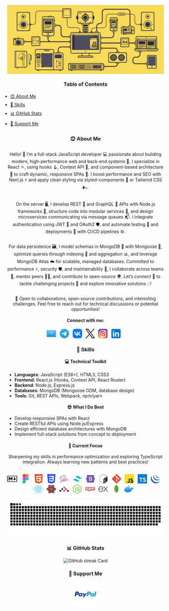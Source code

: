 <!DOCTYPE html>
<html lang="en">
<head>
  <meta charset="UTF-8">
  <meta name="viewport" content="width=device-width, initial-scale=1.0">
  <meta name="keywords" content="Sergey Rudenko, Sergey Rudenko GitHub, ArchDeadShadow, ArchDeadShadow GitHub, Fullstack Developer, Front-End Developer, Back-End Developer, JavaScript Developer, React Developer, JavaScript, TypeScript, React, React Hooks, Context API, React Router, Node.js, Express.js, MongoDB, Mongoose, HTML5, CSS3, SASS, Tailwind CSS, Bootstrap, REST API, Git, GitHub, Webpack, npm, yarn, Docker, Bash, jQuery, React Query, MERN Stack, Single Page Applications, SPA, API Development, Database Architecture, Performance Optimization, Scalable Applications, Component-based Development, E-commerce Development, Open Source, UX/UI, Continuous Learning, Technical Discussions, Software Engineering">
  <meta name="author" content="Sergey Rudenko (ArchDeadShadow)">
  <meta name="description" content="Sergey Rudenko (ArchDeadShadow) – Fullstack JavaScript Developer specializing in React, Node.js, and MongoDB. Experienced in building scalable Single Page Applications (SPAs), REST APIs, and modern front-end interfaces using React.js, TypeScript, Tailwind CSS, and Express.js. Passionate about clean code, performance optimization, and open-source development.">
  <!-- <title>Sergey Rudenko (ArchDeadShadow) - Fullstack Developer</title> -->
</head>
<body>
  <header style="margin: 30px auto; max-width: 100%; max-height: 100%;">
    <picture>
      <source srcset="./img/header_main_image/compressed/js_animation_header_img_compressed.gif" type="image/gif">
      <img src="./img/header_main_image/compressed/js_animation_header_img_compressed.gif" alt="GIF animation of the main JS image" style="max-width: 100%; max-height: 100%;">
    </picture>
    <div align="center">
      <h3 style="margin: 20px;">Table of Contents</h3>
      <div align="left">
        <ul style="padding: 0; margin: 0;">
          <li style="margin: 10px;"><a href="#about-me">😊 About Me</a></li>
          <li style="margin: 10px;"><a href="#skills">🦉 Skills</a></li>
          <li style="margin: 10px;"><a href="#github-stats">📊 GitHub Stats</a></li>
          <li style="margin: 10px;"><a href="#support-me">💸 Support Me</a></li>
        </ul>
      </div>
    </div>
  </header>
  <main style="margin: 30px auto; max-width: 100%; max-height: 100%;">
    <section id="about-me" align="center">
      <h3>😊 About Me</h3>
      <p style="margin: 30px auto;">Hello! 👋 I’m a full-stack JavaScript developer 💻 passionate about building modern, high-performance web and back-end systems 🚀. I specialize in React ⚛️, using hooks 🪝, Context API 🧠, and component-based architecture 🧱 to craft dynamic, responsive SPAs 📱. I boost performance and SEO with Next.js ⚡ and apply clean styling via styled-components 🎨 or Tailwind CSS 🌬️.</p>
      <p style="margin: 30px auto;">On the server 🖥️, I develop REST 🔗 and GraphQL 🧬 APIs with Node.js frameworks 🌲, structure code into modular services 🧩, and design microservices communicating via message queues 📬. I integrate authentication using JWT 🔐 and OAuth2 🛡️, and automate testing 🧪 and deployments 🚚 with CI/CD pipelines ⚙️.</p>
      <p style="margin: 30px auto;">For data persistence 🗃️, I model schemas in MongoDB 🍃 with Mongoose 🐍, optimize queries through indexing 📇 and aggregation 📊, and leverage MongoDB Atlas ☁️ for scalable, managed databases. Committed to performance ⚡, security 🛡️, and maintainability 🧼, I collaborate across teams 🤝, mentor peers 👨‍🏫, and contribute to open-source 🌍. Let’s connect 🤝 to tackle challenging projects 🧠 and explore innovative solutions 💡!</p>
      <p style="margin: 10px auto;">🚀 Open to collaborations, open-source contributions, and interesting challenges. Feel free to reach out for technical discussions or potential opportunities!</p>
      <h4>Connect with me:</h3>
      <div style="margin: 15px auto; display: flex; flex-wrap: wrap; justify-content: center;">
        <a href="mailto:archdeadshadow@icloud.com"><img src="./img/icons/email.svg" alt="Email" height="30"></a>&nbsp;&nbsp;&nbsp;
        <a href="https://t.me/ArchDeadShadow" target="_blank"><img src="./img/icons/telegram.svg" alt="Telegram" height="30"></a>&nbsp;&nbsp;&nbsp;
        <a href="https://vk.com/archdeadshadow" target="_blank"><img src="./img/icons/vk.svg" alt="VK" height="30"></a>&nbsp;&nbsp;&nbsp;
        <a href="https://x.com/ArchDeadShadow" target="_blank">
          <picture>
            <source media="(prefers-color-scheme: dark)" srcset="./img/icons/x-light.svg" type="image/svg+xml">
            <source media="(prefers-color-scheme: light)" srcset="./img/icons/x-dark.svg" type="image/svg+xml">
            <img src="./img/icons/x-dark.svg" alt="X" height="30">
          </picture>
        </a>&nbsp;&nbsp;&nbsp;
        <a href="https://www.instagram.com/archdeadshadow" target="_blank"><img src="./img/icons/instagram.svg" alt="Instagram" height="30"></a>&nbsp;&nbsp;&nbsp;
        <a href="https://www.linkedin.com/in/sergey-r-a52219230" target="_blank"><img src="./img/icons/linkedin.svg" alt="LinkedIn" height="30"></a>&nbsp;&nbsp;&nbsp;
      </div>
    </section>
    <section id="skills" align="center">
      <h3>🦉 Skills</h3>
      <h4>💻 Technical Toolkit</h4>
      <ul align="left">
        <li><strong>Languages</strong>: JavaScript (ES6+), HTML5, CSS3</li>
        <li><strong>Frontend</strong>: React.js (Hooks, Context API, React Router)</li>
        <li><strong>Backend</strong>: Node.js, Express.js</li>
        <li><strong>Databases</strong>: MongoDB (Mongoose ODM, database design)</li>
        <li><strong>Tools</strong>: Git, REST APIs, Webpack, npm/yarn</li>
      </ul>
      <h4>😎 What I Do Best</h4>
      <ul align="left">
        <li>Develop responsive SPAs with React</li>
        <li>Create RESTful APIs using Node.js/Express</li>
        <li>Design efficient database architectures with MongoDB</li>
        <li>Implement full-stack solutions from concept to deployment</li>
      </ul>
      <h4>📌 Current Focus</h4>
      <p>Sharpening my skills in performance optimization and exploring TypeScript integration. Always learning new patterns and best practices!</p>
      <br>
      <div align="center" style="display: flex; flex-wrap: wrap; justify-content: center;">
        <a href="https://www.markdownguide.org" target="_blank">
          <picture>
            <source media="(prefers-color-scheme: dark)" srcset="./img/icons/markdown-dark.svg">
            <source media="(prefers-color-scheme: light)" srcset="./img/icons/markdown-light.svg">
            <img src="./img/icons/markdown-light.svg" height="30" alt="Markdown"></picture></a>&nbsp;&nbsp;&nbsp;
        <a href="https://www.figma.com/" target="_blank"><img src="./img/icons/figma.svg" height="30" alt="Figma"></a>&nbsp;&nbsp;&nbsp;
        <a href="https://developer.mozilla.org/en-US/docs/Web/HTML" target="_blank"><img src="./img/icons/html5.svg" height="30" alt="HTML5"></a>&nbsp;&nbsp;&nbsp;
        <a href="https://developer.mozilla.org/en-US/docs/Web/CSS/Reference" target="_blank"><img src="./img/icons/css3.svg" height="30" alt="CSS3"></a>&nbsp;&nbsp;&nbsp;
        <a href="https://sass-lang.com" target="_blank"><img src="./img/icons/sass.svg" height="30" alt="SASS"></a>&nbsp;&nbsp;&nbsp;
        <a href="https://tailwindcss.com" target="_blank"><img src="./img/icons/tailwindcss.svg" height="30" alt="Tailwind CSS"></a>&nbsp;&nbsp;&nbsp;
        <a href="https://getbootstrap.com/" target="_blank"><img src="./img/icons/bootstrap5.svg" height="30" alt="Bootstrap"></a>&nbsp;&nbsp;&nbsp;
        <a href="https://www.gnu.org/software/bash" target="_blank"><img src="./img/icons/bash.svg" height="30" alt="Bash"></a>&nbsp;&nbsp;&nbsp;
        <a href="https://git-scm.com" target="_blank"><img src="./img/icons/git.svg" height="30" alt="Git"></a>&nbsp;&nbsp;&nbsp;
        <a href="https://developer.mozilla.org/en-US/docs/Learn_web_development/Core/Scripting/What_is_JavaScript" target="_blank"><img src="./img/icons/javascript.svg" height="30" alt="JavaScript"></a>&nbsp;&nbsp;&nbsp;
        <a href="https://www.typescriptlang.org" target="_blank"><img src="./img/icons/typescript.svg" height="30" alt="TypeScript"></a>&nbsp;&nbsp;&nbsp;
        <a href="https://jquery.com" target="_blank"><img src="./img/icons/jquery.svg" height="30" alt="jQuery"></a>&nbsp;&nbsp;&nbsp;
        <a href="https://react.dev" target="_blank"><img src="./img/icons/reactjs.svg" height="30" alt="React"></a>&nbsp;&nbsp;&nbsp;
        <a href="https://github.com/TanStack/query#readme" target="_blank"><img src="./img/icons/react-query.svg" height="30" alt="React Query"></a>&nbsp;&nbsp;&nbsp;
         <a href="https://reactrouter.com" target="_blank">
        <picture>
          <source media="(prefers-color-scheme: dark)" srcset="./img/icons/react-router-dark.svg" type="image/svg+xml">
          <source media="(prefers-color-scheme: light)" srcset="./img/icons/react-router-light.svg" type="image/svg+xml">
          <img src="./img/icons/react-router-light.svg" height="30" alt="React Router">
        </picture></a>&nbsp;&nbsp;&nbsp;
        <a href="https://nodejs.org" target="_blank"><img src="./img/icons/nodejs.svg" height="30" alt="Node.js"></a>&nbsp;&nbsp;&nbsp;
        <a href="https://www.npmjs.com/" target="_blank"><img src="./img/icons/npm.svg" height="30" alt="NPM"></a>&nbsp;&nbsp;&nbsp;
         <a href="https://expressjs.com" target="_blank">
        <picture>
          <source media="(prefers-color-scheme: dark)" srcset="./img/icons/expressjs-light.svg" type="image/svg+xml">
          <source media="(prefers-color-scheme: light)" srcset="./img/icons/expressjs-dark.svg" type="image/svg+xml">
          <img src="./img/icons/expressjs-dark.svg" height="30" alt="Express">
        </picture></a>&nbsp;&nbsp;&nbsp;
        <a href="https://www.mongodb.com" target="_blank"><img src="./img/icons/mongodb.svg" height="30" alt="MongoDB"></a>&nbsp;&nbsp;&nbsp;
        <a href="https://www.docker.com" target="_blank"><img src="./img/icons/docker.svg" height="30" alt="Docker"></a>&nbsp;&nbsp;&nbsp;
      </div>
      <br>
      <div align="center">
        <picture>
          <source media="(prefers-color-scheme: dark)" srcset="./img/snake_game_contribution_calendar/github-snake-dark.svg" type="image/svg+xml">
          <source media="(prefers-color-scheme: light)" srcset="./img/snake_game_contribution_calendar/github-snake.svg" type="image/svg+xml">
          <img src="./img/snake_game_contribution_calendar/github-snake-dark.svg" alt="GitHub Snake" style="max-width: 100%; max-height: 100%;">
        </picture>
      </div>
    </section>
  </main>
  <footer style="margin: 30px auto; max-width: 100%; max-height: 100%;">
   <section id="github-stats" align="center">
      <h3>📊 GitHub Stats</h3>
      <div style="display: flex; flex-wrap: wrap; justify-content: center;">
        <img src="https://streak-stats.demolab.com/?user=ArchDeadShadow&theme=transparent&hide_border=false&date_format=M+j%5B%2C+Y%5D&mode=daily&hide_total_contributions=true&hide_current_streak=false&hide_longest_streak=false&card_height=200&stroke=transparent&border=transparent" alt="GitHub streak Card">
      </div>
    </section>
    <section id="support-me" align="center">
      <h3>💸 Support Me</h3>
      <p><a href="https://www.paypal.com/donate/?hosted_button_id=QCEZHJJG8HRD8" target="_blank"><img src="img/icons/paypal.svg" height="80" alt="PayPal"></a></p>
    </section>
  </footer>
</body>
</html>

